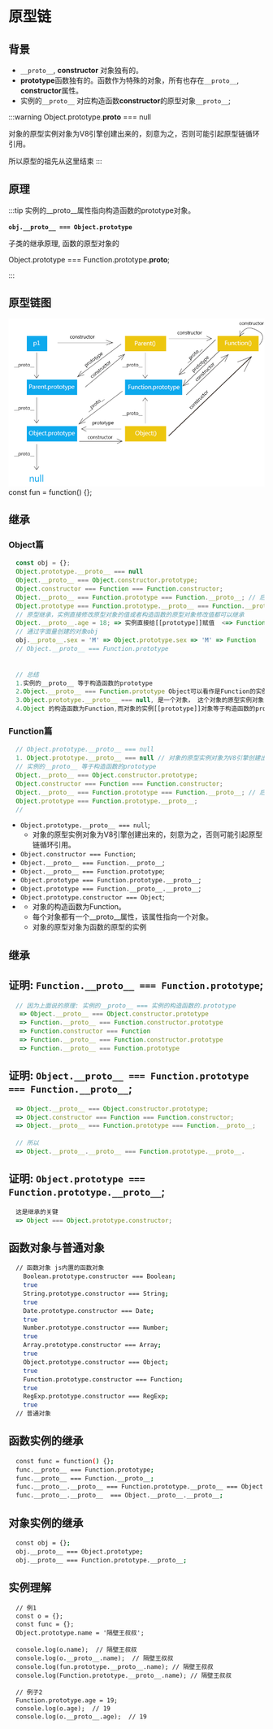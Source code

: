 # 原型链

## 背景
  * `__proto__`, **constructor** 对象独有的。
  * **prototype**函数独有的。函数作为特殊的对象，所有也存在`__proto__`, **constructor**属性。
  * 实例的`__proto__` 对应构造函数**constructor**的原型对象`__proto__`;

:::warning
  Object.prototype.__proto__ === null

  对象的原型实例对象为V8引擎创建出来的，刻意为之，否则可能引起原型链循环引用。
  
  所以原型的祖先从这里结束
:::

## 原理
:::tip
实例的__proto__属性指向构造函数的prototype对象。

**`obj.__proto__ === Object.prototype`**

子类的继承原理, 函数的原型对象的

Object.prototype === Function.prototype.__proto__;

:::

## 原型链图
  ![image](./../../../.vuepress/public/images/proto.png)
  const fun = function() {};

## 继承
### Object篇
```js
  const obj = {};
  Object.prototype.__proto__ === null
  Object.__proto__ === Object.constructor.prototype;
  Object.constructor === Function === Function.constructor;
  Object.__proto__ === Function.prototype === Function.__proto__; // 后面证明了
  Object.prototype === Function.prototype.__proto__ === Function.__proto__.__proto__;
  // 原型继承，实例直接修改原型对象的值或者构造函数的原型对象修改值都可以继承
  Object.__proto__.age = 18; => 实例直接给[[prototype]]赋值  <=> Function.prototype.age === 19;
  // 通过字面量创建的对象obj
  obj.__proto__.sex = 'M' => Object.prototype.sex => 'M' => Function
  // Object.__proto__ === Function.prototype


  // 总结
  1.实例的__proto__ 等于构造函数的prototype
  2.Object.__proto__ === Function.prototype Object可以看作是Function的实例对象。
  3.Object.prototype.__proto__ === null, 是一个对象， 这个对象的原型实例对象为V8引擎创建出来的，刻意为之，否则可能引起原型链循环引用。
  4.Object 的构造函数为Function,而对象的实例[[prototype]]对象等于构造函数的prototype => Object.__proto__ === Function.prototype

```
### Function篇
```js
  // Object.prototype.__proto__ === null
  1. Object.prototype.__proto__ === null // 对象的原型实例对象为V8引擎创建出来的，刻意为之，否则可能引起原型链循环引用。
  // 实例的__proto__ 等于构造函数的prototype
  Object.__proto__ === Object.constructor.prototype;
  Object.constructor === Function === Function.constructor;
  Object.__proto__ === Function.prototype === Function.__proto__; // 后面证明了
  Object.prototype === Function.prototype.__proto__;
  // 

```

  * `Object.prototype.__proto__ === null`;
    * 对象的原型实例对象为V8引擎创建出来的，刻意为之，否则可能引起原型链循环引用。
  * `Object.constructor === Function`;
  * `Object.__proto__ === Function.__proto__`;
  * `Object.__proto__ === Function.prototype`;
  * `Object.prototype === Function.prototype.__proto__`;
  * `Object.prototype === Function.__proto__.__proto__`;
  * `Object.prototype.constructor === Object`;
  * 
    * 对象的构造函数为Function。
    * 每个对象都有一个__proto__属性，该属性指向一个对象。
    * 对象的原型对象为函数的原型的实例
  

## 继承

## 证明: **`Function.__proto__ === Function.prototype`**;
  
```js
  // 因为上面说的原理: 实例的__proto__ === 实例的构造函数的.prototype
   => Object.__proto__ === Object.constructor.prototype
   => Function.__proto__ === Function.constructor.prototype
   => Function.constructor === Function
   => Function.__proto__ === Function.constructor.prototype
   => Function.__proto__ === Function.prototype

```

## 证明: **`Object.__proto__ === Function.prototype === Function.__proto__`**;
  
```js
  => Object.__proto__ === Object.constructor.prototype;
  => Object.constructor === Function === Function.constructor;
  => Object.__proto__ === Function.prototype === Function.__proto__; 

  // 所以
  => Object.__proto__.__proto__ === Function.prototype.__proto__.
```

## 证明: **`Object.prototype === Function.prototype.__proto__`**;
  
```js
  这是继承的关键
  => Object === Object.prototype.constructor;

```

## 函数对象与普通对象

```bash
  // 函数对象 js内置的函数对象
    Boolean.prototype.constructor === Boolean;
    true
    String.prototype.constructor === String;
    true
    Date.prototype.constructor === Date;
    true
    Number.prototype.constructor === Number;
    true
    Array.prototype.constructor === Array;
    true
    Object.prototype.constructor === Object;
    true
    Function.prototype.constructor === Function;
    true
    RegExp.prototype.constructor === RegExp;
    true
  // 普通对象
```

## 函数实例的继承

```bash
  const func = function() {};
  func.__proto__ === Function.prototype;
  func.__proto__ === Function.__proto__;
  func.__proto__.__proto__ === Function.prototype.__proto__ === Object.__proto__.__proto__;
  func.__proto__.__proto__  === Object.__proto__.__proto__;
```

## 对象实例的继承

```bash
  const obj = {};
  obj.__proto__ === Object.prototype;
  obj.__proto__ === Function.prototype.__proto__;
```

## 实例理解

```javastript
  // 例1
  const o = {};
  const func = {};
  Object.prototype.name = '隔壁王叔叔';

  console.log(o.name);  // 隔壁王叔叔
  console.log(o.__proto__.name);  // 隔壁王叔叔
  console.log(fun.prototype.__proto__.name); // 隔壁王叔叔
  console.log(Function.prototype.__proto__.name); // 隔壁王叔叔

  // 例子2
  Function.prototype.age = 19;
  console.log(o.age);  // 19
  console.log(o.__proto__.age);  // 19


```
  